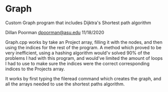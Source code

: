 # Graph
Custom Graph program that includes Dijktra's Shortest path algorithm


Dillan Poorman
dpoorman@asu.edu
11/18/2020

Graph.cpp works by take an Project array, filling it with the nodes, and then using the indices for the 
rest of the program. A method which proved to be very inefficient, using a hashing algorithm would'v
solved 90% of the problems I had with this program, and would've limited the amount of loops I
had to use to make sure the indices were the correct corresponding indices to the Projects array.

It works by first typing the fileread command which creates the graph, and all the arrays needed to
use the shortest paths algorithm. 
